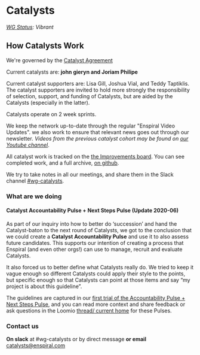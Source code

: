 # Catalysts

[_WG Status_](https://docs.google.com/document/d/1RQrZE_9iw0ewIj7UCvC7SBLCziYwfi13vM5FbRDBCx4/edit?usp=sharing)_: Vibrant_

## How Catalysts Work

We're governed by the [Catalyst Agreement](https://github.com/enspiral/handbook/tree/d3234f4c1fe3afc87e5231beeb2d3926aee696d2/agreements/catalyst.html)

Current catalysts are: **john gieryn and Joriam Philipe**

Current catalyst supporters are: Lisa Gill, Joshua Vial, and Teddy Taptiklis. The catalyst supporters are invited to hold more strongly the responsibility of selection, support, and funding of Catalysts, but are aided by the Catalysts \(especially in the latter\).

Catalysts operate on 2 week sprints.

We keep the network up-to-date through the regular "Enspiral Video Updates". we also work to ensure that relevant news goes out through our newsletter. _Videos from the previous catalyst cohort may be found on_ [_our Youtube channel_](https://www.youtube.com/user/enspiral/videos).

All catalyst work is tracked on the [the Improvements board](https://trello.com/b/btHeb35m/enspiral-improvements-board?menu=filter&filter=label:wg-catalyst). You can see completed work, and a full archive, [on github](https://github.com/enspiral/improvements/issues?utf8=%E2%9C%93&q=is%3Aissue+).

We try to take notes in all our meetings, and share them in the Slack channel [\#wg-catalysts](https://enspiral.slack.com/messages/wg-catalysts/).

### What are we doing

#### Catalyst Accountability Pulse + Next Steps Pulse \(Update 2020-06\)

As part of our inquiry into how to better do ‘succession’ and hand the Catalyst-baton to the next round of Catalysts, we got to the conclusion that we could create a **Catalyst Accountability Pulse** and use it to also assess future candidates. This supports our intention of creating a process that Enspiral \(and even other orgs!\) can use to manage, recruit and evaluate Catalysts.

It also forced us to better define what Catalysts really do. We tried to keep it vague enough so different Catalysts could apply their style to the points, but specific enough so that Catalysts can point at those items and say “my project is about this guideline”.

The guidelines are captured in our [first trial of the Accountability Pulse + Next Steps Pulse](https://docs.google.com/document/d/1_38ZaDk7QO2RZFc7ZyMbQURG2zNb31tmq16198bsaKE/edit?usp=sharing), and you can read more context and share feedback or ask questions in the Loomio [thread/ current home](https://www.loomio.org/d/Q7fRBi41/catalyst-accountability-next-steps-pulse-june-2020) for these Pulses.

### Contact us

**On slack** at \#wg-catalysts or by direct message **or email** catalysts@enspiral.com


